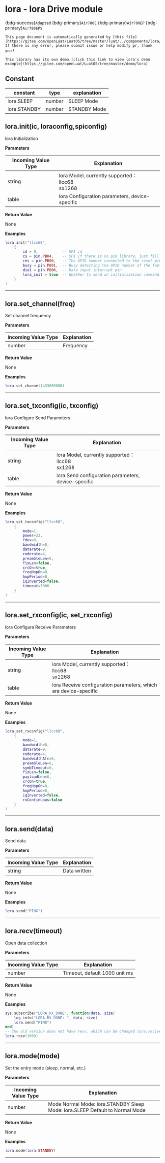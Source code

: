 # lora - lora Drive module

{bdg-success}`Adapted` {bdg-primary}`Air780E` {bdg-primary}`Air780EP` {bdg-primary}`Air780EPS`

```{note}
This page document is automatically generated by [this file](https://gitee.com/openLuat/LuatOS/tree/master/luat/../components/lora/luat_lib_lora.c). If there is any error, please submit issue or help modify pr, thank you！
```

```{tip}
This library has its own demo,[click this link to view lora's demo example](https://gitee.com/openLuat/LuatOS/tree/master/demo/lora)
```

## Constant

|constant | type | explanation|
|-|-|-|
|lora.SLEEP|number|SLEEP Mode|
|lora.STANDBY|number|STANDBY Mode|


## lora.init(ic, loraconfig,spiconfig)



lora Initialization

**Parameters**

|Incoming Value Type | Explanation|
|-|-|
|string|lora Model, currently supported：<br>llcc68<br>sx1268|
|table|lora Configuration parameters, device-specific|

**Return Value**

None

**Examples**

```lua
lora.init("llcc68",
    {
        id = 0,           -- SPI id
        cs = pin.PB04,    -- SPI If there is no pin library, just fill in the GPIO number for the selected GPIO number.
        res = pin.PB00,   -- The GPIO number connected to the reset pin. If there is no pin library, just fill in the GPIO number.
        busy = pin.PB01,  -- Busy detecting the GPIO number of the foot
        dio1 = pin.PB06,  -- Data input interrupt pin
        lora_init = true  -- Whether to send an initialization command. If it is read directly after waking up, pass false
    }
)

```

---

## lora.set_channel(freq)



Set channel frequency

**Parameters**

|Incoming Value Type | Explanation|
|-|-|
|number|Frequency|

**Return Value**

None

**Examples**

```lua
lora.set_channel(433000000)

```

---

## lora.set_txconfig(ic, txconfig)



lora Configure Send Parameters

**Parameters**

|Incoming Value Type | Explanation|
|-|-|
|string|lora Model, currently supported：<br>llcc68<br>sx1268|
|table|lora Send configuration parameters, device-specific|

**Return Value**

None

**Examples**

```lua
lora.set_txconfig("llcc68",
    {
        mode=1,
        power=22,
        fdev=0,
        bandwidth=0,
        datarate=9,
        coderate=4,
        preambleLen=8,
        fixLen=false,
        crcOn=true,
        freqHopOn=0,
        hopPeriod=0,
        iqInverted=false,
        timeout=3000
    }
)

```

---

## lora.set_rxconfig(ic, set_rxconfig)



lora Configure Receive Parameters

**Parameters**

|Incoming Value Type | Explanation|
|-|-|
|string|lora Model, currently supported：<br>llcc68<br>sx1268|
|table|lora Receive configuration parameters, which are device-specific|

**Return Value**

None

**Examples**

```lua
lora.set_rxconfig("llcc68",
    {
        mode=1,
        bandwidth=0,
        datarate=9,
        coderate=4,
        bandwidthAfc=0,
        preambleLen=8,
        symbTimeout=0,
        fixLen=false,
        payloadLen=0,
        crcOn=true,
        freqHopOn=0,
        hopPeriod=0,
        iqInverted=false,
        rxContinuous=false
    }
)

```

---

## lora.send(data)



Send data

**Parameters**

|Incoming Value Type | Explanation|
|-|-|
|string|Data written|

**Return Value**

None

**Examples**

```lua
lora.send("PING")

```

---

## lora.recv(timeout)



Open data collection

**Parameters**

|Incoming Value Type | Explanation|
|-|-|
|number|Timeout, default 1000 unit ms|

**Return Value**

None

**Examples**

```lua
sys.subscribe("LORA_RX_DONE", function(data, size)
    log.info("LORA_RX_DONE: ", data, size)
    lora.send("PING")
end)
-- The old version does not have recv, which can be changed lora.recive
lora.recv(1000)

```

---

## lora.mode(mode)



Set the entry mode (sleep, normal, etc.)

**Parameters**

|Incoming Value Type | Explanation|
|-|-|
|number|Mode Normal Mode: lora.STANDBY Sleep Mode: lora.SLEEP Default to Normal Mode|

**Return Value**

None

**Examples**

```lua
lora.mode(lora.STANDBY)

```

---

